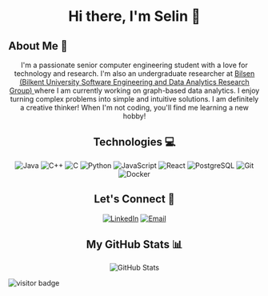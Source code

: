 
<h1 align="center">Hi there, I'm Selin 👋</h1>

## About Me 🚀

<p align="center">
  I'm a passionate senior computer engineering student with a love for technology and research. I'm also an undergraduate researcher at <a href="https://bilsen.cs.bilkent.edu.tr/"><u>Bilsen (Bilkent University Software Engineering and Data Analytics Research Group) </u> </a> where I am currently working on graph-based data analytics. I enjoy turning complex problems into simple and intuitive solutions. I am definitely a creative thinker! When I'm not coding, you'll find me learning a new hobby!
</p>


<h2 align="center">Technologies 💻</h2>
<p align="center">
  <!-- Your Languages -->
  <img src="https://img.shields.io/badge/-Java-007396?style=flat&logo=java&logoColor=white" alt="Java"/>
  <img src="https://img.shields.io/badge/-C++-00599C?style=flat&logo=cplusplus&logoColor=white" alt="C++"/>
  <img src="https://img.shields.io/badge/-C-A8B9CC?style=flat&logo=c&logoColor=black" alt="C"/>

  <img src="https://img.shields.io/badge/-Python-3776AB?style=flat&logo=python&logoColor=white" alt="Python"/>
  <img src="https://img.shields.io/badge/-JavaScript-F7DF1E?style=flat&logo=javascript&logoColor=black" alt="JavaScript"/>
  <img src="https://img.shields.io/badge/-React-61DAFB?style=flat&logo=react&logoColor=black" alt="React"/>
  
  <!-- Your Databases -->
<img src="https://img.shields.io/badge/-PostgreSQL-4169E1?style=flat&logo=postgresql&logoColor=white" alt="PostgreSQL"/>

  <!-- Your Tools -->
  <img src="https://img.shields.io/badge/-Git-F05032?style=flat&logo=git&logoColor=white" alt="Git"/>
  <img src="https://img.shields.io/badge/-Docker-2496ED?style=flat&logo=docker&logoColor=white" alt="Docker"/>
</p>

<h2 align="center">Let's Connect 🤝</h2>
<p align="center">
  <a href="https://www.linkedin.com/in/selinbahargundogar/"><img src="https://img.shields.io/badge/-LinkedIn-0077B5?style=flat&logo=Linkedin&logoColor=white" alt="LinkedIn"/></a>
  <a href="mailto:seligna53@gmail.com"><img src="https://img.shields.io/badge/-Email-D14836?style=flat&logo=Gmail&logoColor=white" alt="Email"/></a>
</p>

<h2 align="center">My GitHub Stats 📊</h2>
<p align="center">
  <img src="https://github-readme-stats.vercel.app/api?username=SelinBaharGundogar&show_icons=true&theme=radical" alt="GitHub Stats"/>
</p>

<p align="left">
  <img src="https://visitor-badge.laobi.icu/badge?page_id=SelinBaharGundogar" alt="visitor badge"/>
</p>


